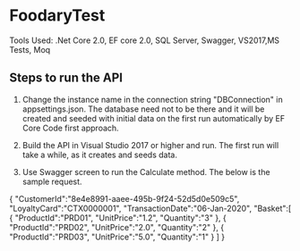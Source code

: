 # FoodaryTest 
Tools Used:  .Net Core 2.0, EF core 2.0, SQL Server, Swagger, VS2017,MS Tests, Moq

Steps to run the API
---------------------
1. Change the instance name in the  connection string "DBConnection" in appsettings.json. The database need not to be there and it will be created and seeded with initial data on the first run automatically by EF Core Code first approach.

2. Build the API in Visual Studio 2017 or higher and run. The first run will take a while, as it creates and seeds data.

3. Use Swagger screen to run the Calculate method. The below is the sample request.

{
   "CustomerId":"8e4e8991-aaee-495b-9f24-52d5d0e509c5",
   "LoyaltyCard":"CTX0000001",
   "TransactionDate":"06-Jan-2020",
   "Basket":[
      {
         "ProductId":"PRD01",
         "UnitPrice":"1.2",
         "Quantity":"3"
      },
      {
         "ProductId":"PRD02",
         "UnitPrice":"2.0",
         "Quantity":"2"
      },
      {
         "ProductId":"PRD03",
         "UnitPrice":"5.0",
         "Quantity":"1"
      }
   ]
}
 
